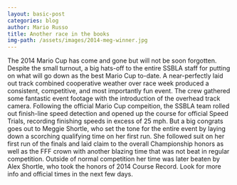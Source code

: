 ```yaml
---
layout: basic-post
categories: blog
author: Mario Russo
title: Another race in the books
img-path: /assets/images/2014-meg-winner.jpg
---
```

The 2014 Mario Cup has come and gone but will not be soon forgotten. Despite the small turnout, a big hats-off to the entire SSBLA staff for putting on what will go down as the best Mario Cup to-date. A near-perfectly laid out track combined cooperative weather over race week produced a consistent, competitive, and most importantly fun event. The crew gathered some fantastic event footage with the introduction of the overhead track camera. Following the official Mario Cup compeition, the SSBLA team rolled out finish-line speed detection and opened up the course for official Speed Trials, recording finishing speeds in excess of 25 mph. But a big congrats goes out to Meggie Shortle, who set the tone for the entire event by laying down a scorching qualifying time on her first run. She followed suit on her first run of the finals and laid claim to the overall Championship honors as well as the FFF crown with another blazing time that was not beat in regular competition. Outside of normal competition her time was later beaten by Alex Shortle, who took the honors of 2014 Course Record. Look for more info and official times in the next few days.